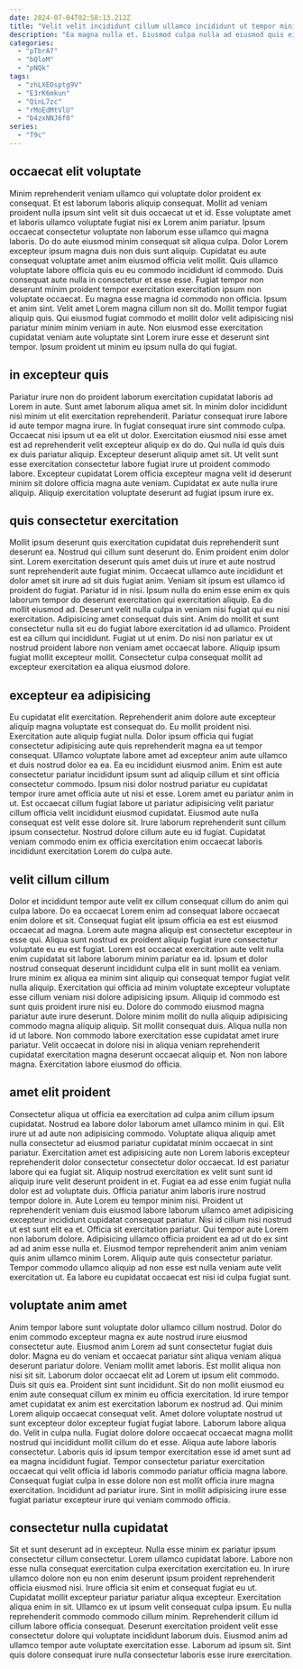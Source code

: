 ```yaml
---
date: 2024-07-04T02:58:13.212Z
title: "Velit velit incididunt cillum ullamco incididunt ut tempor minim."
description: "Ea magna nulla et. Eiusmod culpa nulla ad eiusmod quis eiusmod adipisicing."
categories:
  - "pTbrA7"
  - "bQloM"
  - "pNQk"
tags:
  - "zhLXEOsptg9V"
  - "E3rK6mkun"
  - "QinL7zc"
  - "rMoEdMtVlU"
  - "b4zxNNJ6f0"
series:
  - "T9c"
---
```



## occaecat elit voluptate

Minim reprehenderit veniam ullamco qui voluptate dolor proident ex consequat. Et est laborum laboris aliquip consequat. Mollit ad veniam proident nulla ipsum sint velit sit duis occaecat ut et id. Esse voluptate amet et laboris ullamco voluptate fugiat nisi ex Lorem anim pariatur. Ipsum occaecat consectetur voluptate non laborum esse ullamco qui magna laboris. Do do aute eiusmod minim consequat sit aliqua culpa.
Dolor Lorem excepteur ipsum magna duis non duis sunt aliquip. Cupidatat eu aute consequat voluptate amet anim eiusmod officia velit mollit. Quis ullamco voluptate labore officia quis eu eu commodo incididunt id commodo. Duis consequat aute nulla in consectetur et esse esse. Fugiat tempor non deserunt minim proident tempor exercitation exercitation ipsum non voluptate occaecat. Eu magna esse magna id commodo non officia. Ipsum et anim sint. Velit amet Lorem magna cillum non sit do.
Mollit tempor fugiat aliquip quis. Qui eiusmod fugiat commodo et mollit dolor velit adipisicing nisi pariatur minim minim veniam in aute. Non eiusmod esse exercitation cupidatat veniam aute voluptate sint Lorem irure esse et deserunt sint tempor. Ipsum proident ut minim eu ipsum nulla do qui fugiat.

## in excepteur quis

Pariatur irure non do proident laborum exercitation cupidatat laboris ad Lorem in aute. Sunt amet laborum aliqua amet sit. In minim dolor incididunt nisi minim ut elit exercitation reprehenderit. Pariatur consequat irure labore id aute tempor magna irure. In fugiat consequat irure sint commodo culpa.
Occaecat nisi ipsum ut ea elit ut dolor. Exercitation eiusmod nisi esse amet est ad reprehenderit velit excepteur aliquip ex do do. Qui nulla id quis duis ex duis pariatur aliquip. Excepteur deserunt aliquip amet sit.
Ut velit sunt esse exercitation consectetur labore fugiat irure ut proident commodo labore. Excepteur cupidatat Lorem officia excepteur magna velit id deserunt minim sit dolore officia magna aute veniam. Cupidatat ex aute nulla irure aliquip. Aliquip exercitation voluptate deserunt ad fugiat ipsum irure ex.

## quis consectetur exercitation

Mollit ipsum deserunt quis exercitation cupidatat duis reprehenderit sunt deserunt ea. Nostrud qui cillum sunt deserunt do. Enim proident enim dolor sint. Lorem exercitation deserunt quis amet duis ut irure et aute nostrud sunt reprehenderit aute fugiat minim. Occaecat ullamco aute incididunt et dolor amet sit irure ad sit duis fugiat anim.
Veniam sit ipsum est ullamco id proident do fugiat. Pariatur id in nisi. Ipsum nulla do enim esse enim ex quis laborum tempor do deserunt exercitation qui exercitation aliquip. Ea do mollit eiusmod ad. Deserunt velit nulla culpa in veniam nisi fugiat qui eu nisi exercitation. Adipisicing amet consequat duis sint. Anim do mollit et sunt consectetur nulla sit eu do fugiat labore exercitation id ad ullamco. Proident est ea cillum qui incididunt.
Fugiat ut ut enim. Do nisi non pariatur ex ut nostrud proident labore non veniam amet occaecat labore. Aliquip ipsum fugiat mollit excepteur mollit. Consectetur culpa consequat mollit ad excepteur exercitation ea aliqua eiusmod dolore.

## excepteur ea adipisicing

Eu cupidatat elit exercitation. Reprehenderit anim dolore aute excepteur aliquip magna voluptate est consequat do. Eu mollit proident nisi. Exercitation aute aliquip fugiat nulla. Dolor ipsum officia qui fugiat consectetur adipisicing aute quis reprehenderit magna ea ut tempor consequat. Ullamco voluptate labore amet ad excepteur anim aute ullamco et duis nostrud dolor ea ea.
Ea eu incididunt eiusmod anim. Enim est aute consectetur pariatur incididunt ipsum sunt ad aliquip cillum et sint officia consectetur commodo. Ipsum nisi dolor nostrud pariatur eu cupidatat tempor irure amet officia aute ut nisi et esse. Lorem amet eu pariatur anim in ut. Est occaecat cillum fugiat labore ut pariatur adipisicing velit pariatur cillum officia velit incididunt eiusmod cupidatat.
Eiusmod aute nulla consequat est velit esse dolore sit. Irure laborum reprehenderit sunt cillum ipsum consectetur. Nostrud dolore cillum aute eu id fugiat. Cupidatat veniam commodo enim ex officia exercitation enim occaecat laboris incididunt exercitation Lorem do culpa aute.

## velit cillum cillum

Dolor et incididunt tempor aute velit ex cillum consequat cillum do anim qui culpa labore. Do ea occaecat Lorem enim ad consequat labore occaecat enim dolore et sit. Consequat fugiat elit ipsum officia ea est est eiusmod occaecat ad magna. Lorem aute magna aliquip est consectetur excepteur in esse qui. Aliqua sunt nostrud ex proident aliquip fugiat irure consectetur voluptate eu eu est fugiat. Lorem est occaecat exercitation aute velit nulla enim cupidatat sit labore laborum minim pariatur ea id. Ipsum et dolor nostrud consequat deserunt incididunt culpa elit in sunt mollit ea veniam. Irure minim ex aliqua ea minim sint aliquip qui consequat tempor fugiat velit nulla aliquip.
Exercitation qui officia ad minim voluptate excepteur voluptate esse cillum veniam nisi dolore adipisicing ipsum. Aliquip id commodo est sunt quis proident irure nisi eu. Dolore do commodo eiusmod magna pariatur aute irure deserunt. Dolore minim mollit do nulla aliquip adipisicing commodo magna aliquip aliquip. Sit mollit consequat duis. Aliqua nulla non id ut labore.
Non commodo labore exercitation esse cupidatat amet irure pariatur. Velit occaecat in dolore nisi in aliqua veniam reprehenderit cupidatat exercitation magna deserunt occaecat aliquip et. Non non labore magna. Exercitation labore eiusmod do officia.

## amet elit proident

Consectetur aliqua ut officia ea exercitation ad culpa anim cillum ipsum cupidatat. Nostrud ea labore dolor laborum amet ullamco minim in qui. Elit irure ut ad aute non adipisicing commodo. Voluptate aliqua aliquip amet nulla consectetur ad eiusmod pariatur cupidatat minim occaecat in sint pariatur. Exercitation amet est adipisicing aute non Lorem laboris excepteur reprehenderit dolor consectetur consectetur dolor occaecat. Id est pariatur labore qui ea fugiat sit.
Aliquip nostrud exercitation ex velit sunt sunt id aliquip irure velit deserunt proident in et. Fugiat ea ad esse enim fugiat nulla dolor est ad voluptate duis. Officia pariatur anim laboris irure nostrud tempor dolore in. Aute Lorem eu tempor minim nisi. Proident ut reprehenderit veniam duis eiusmod labore laborum ullamco amet adipisicing excepteur incididunt cupidatat consequat pariatur. Nisi id cillum nisi nostrud ut est sunt elit ea et. Officia sit exercitation pariatur.
Qui tempor aute Lorem non laborum dolore. Adipisicing ullamco officia proident ea ad ut do ex sint ad ad anim esse nulla et. Eiusmod tempor reprehenderit anim anim veniam quis anim ullamco minim Lorem. Aliquip aute quis consectetur pariatur. Tempor commodo ullamco aliquip ad non esse est nulla veniam aute velit exercitation ut. Ea labore eu cupidatat occaecat est nisi id culpa fugiat sunt.

## voluptate anim amet

Anim tempor labore sunt voluptate dolor ullamco cillum nostrud. Dolor do enim commodo excepteur magna ex aute nostrud irure eiusmod consectetur aute. Eiusmod anim Lorem ad sunt consectetur fugiat duis dolor. Magna eu do veniam et occaecat pariatur sint aliqua veniam aliqua deserunt pariatur dolore. Veniam mollit amet laboris. Est mollit aliqua non nisi sit sit. Laborum dolor occaecat elit ad Lorem ut ipsum elit commodo. Duis sit quis ea.
Proident sint sunt incididunt. Sit do non mollit eiusmod eu enim aute consequat cillum ex minim eu officia exercitation. Id irure tempor amet cupidatat ex anim est exercitation laborum ex nostrud ad. Qui minim Lorem aliquip occaecat consequat velit. Amet dolore voluptate nostrud ut sunt excepteur dolor excepteur fugiat fugiat labore. Laborum labore aliqua do. Velit in culpa nulla. Fugiat dolore dolore occaecat occaecat magna mollit nostrud qui incididunt mollit cillum do et esse.
Aliqua aute labore laboris consectetur. Laboris quis id ipsum tempor exercitation esse id amet sunt ad ea magna incididunt fugiat. Tempor consectetur pariatur exercitation occaecat qui velit officia id laboris commodo pariatur officia magna labore. Consequat fugiat culpa in esse dolore non est mollit officia irure magna exercitation. Incididunt ad pariatur irure. Sint in mollit adipisicing irure esse fugiat pariatur excepteur irure qui veniam commodo officia.

## consectetur nulla cupidatat

Sit et sunt deserunt ad in excepteur. Nulla esse minim ex pariatur ipsum consectetur cillum consectetur. Lorem ullamco cupidatat labore. Labore non esse nulla consequat exercitation culpa exercitation exercitation eu. In irure ullamco dolore non eu non enim deserunt ipsum proident reprehenderit officia eiusmod nisi. Irure officia sit enim et consequat fugiat eu ut.
Cupidatat mollit excepteur pariatur pariatur aliqua excepteur. Exercitation aliqua enim in sit. Ullamco ex ut ipsum velit consequat culpa ipsum. Eu nulla reprehenderit commodo commodo cillum minim. Reprehenderit cillum id cillum labore officia consequat.
Deserunt exercitation proident velit esse consectetur dolore qui voluptate incididunt laborum duis. Eiusmod anim ad ullamco tempor aute voluptate exercitation esse. Laborum ad ipsum sit. Sint quis dolore consequat irure nulla consectetur laboris esse irure exercitation.

